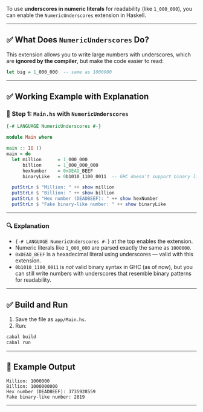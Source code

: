 To use **underscores in numeric literals** for readability (like `1_000_000`), you can enable the `NumericUnderscores` extension in Haskell.

---

## ✅ What Does `NumericUnderscores` Do?

This extension allows you to write large numbers with underscores, which are **ignored by the compiler**, but make the code easier to read:

```haskell
let big = 1_000_000  -- same as 1000000
```

---

## ✅ Working Example with Explanation

### 📄 Step 1: `Main.hs` with `NumericUnderscores`

```haskell
{-# LANGUAGE NumericUnderscores #-}

module Main where

main :: IO ()
main = do
  let million      = 1_000_000
      billion      = 1_000_000_000
      hexNumber    = 0xDEAD_BEEF
      binaryLike   = 0b1010_1100_0011  -- GHC doesn't support binary literals yet; this is just for show

  putStrLn $ "Million: " ++ show million
  putStrLn $ "Billion: " ++ show billion
  putStrLn $ "Hex number (DEADBEEF): " ++ show hexNumber
  putStrLn $ "Fake binary-like number: " ++ show binaryLike
```

---

### 🔍 Explanation

* `{-# LANGUAGE NumericUnderscores #-}` at the top enables the extension.
* Numeric literals like `1_000_000` are parsed exactly the same as `1000000`.
* `0xDEAD_BEEF` is a hexadecimal literal using underscores — valid with this extension.
* `0b1010_1100_0011` is *not* valid binary syntax in GHC (as of now), but you can still write numbers with underscores that resemble binary patterns for readability.

---

## ✅ Build and Run

1. Save the file as `app/Main.hs`.
2. Run:

```bash
cabal build
cabal run
```

---

## 🧪 Example Output

```
Million: 1000000
Billion: 1000000000
Hex number (DEADBEEF): 3735928559
Fake binary-like number: 2819
```

---


